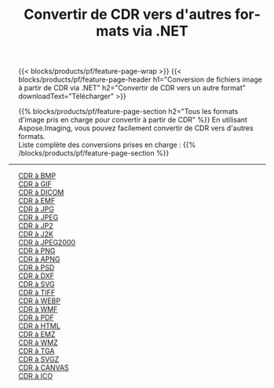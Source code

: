 ﻿---
title: Convertir de CDR vers d'autres formats via .NET 
weight: 3920
url: /fr/net/conversion/from/cdr 
lang: fr
langdirlevel: 2
locales: zh-hans,ja,it,ru,de,es,fr,nl,id,lt,pl,pt,vi,tr,ko,zh-hant,ar,hi,th,sv,cs,uk,he
description: En utilisant Aspose.Imaging, vous pouvez facilement convertir de CDR vers un autre format
---

{{< blocks/products/pf/feature-page-wrap >}}
{{< blocks/products/pf/feature-page-header h1="Conversion de fichiers image à partir de CDR via .NET" h2="Convertir de CDR vers un autre format" downloadText="Télécharger" >}}


{{% blocks/products/pf/feature-page-section  h2="Tous les formats d'image pris en charge pour convertir à partir de CDR" %}}
En utilisant Aspose.Imaging, vous pouvez facilement convertir de CDR vers d'autres formats.
<br/>
Liste complète des conversions prises en charge :
{{% /blocks/products/pf/feature-page-section %}}
<div class="container-fluid productfamilypage bg-gray">
    <div class="convertypes bg-gray agp-content section">
        <div class="container">
		<hr style="margin-left:-20px;"/>
		<div class="row other-converters">
		    <div class='col-md-2 other-converter remove-lp remove-rp'><a href="/imaging/fr/net/conversion/cdr-to-bmp" >CDR à BMP</a></div><div class='col-md-2 other-converter remove-lp remove-rp'><a href="/imaging/fr/net/conversion/cdr-to-gif" >CDR à GIF</a></div><div class='col-md-2 other-converter remove-lp remove-rp'><a href="/imaging/fr/net/conversion/cdr-to-dicom" >CDR à DICOM</a></div><div class='col-md-2 other-converter remove-lp remove-rp'><a href="/imaging/fr/net/conversion/cdr-to-emf" >CDR à EMF</a></div><div class='col-md-2 other-converter remove-lp remove-rp'><a href="/imaging/fr/net/conversion/cdr-to-jpg" >CDR à JPG</a></div><div class='col-md-2 other-converter remove-lp remove-rp'><a href="/imaging/fr/net/conversion/cdr-to-jpeg" >CDR à JPEG</a></div><div class='col-md-2 other-converter remove-lp remove-rp'><a href="/imaging/fr/net/conversion/cdr-to-jp2" >CDR à JP2</a></div><div class='col-md-2 other-converter remove-lp remove-rp'><a href="/imaging/fr/net/conversion/cdr-to-j2k" >CDR à J2K</a></div><div class='col-md-2 other-converter remove-lp remove-rp'><a href="/imaging/fr/net/conversion/cdr-to-jpeg2000" >CDR à JPEG2000</a></div><div class='col-md-2 other-converter remove-lp remove-rp'><a href="/imaging/fr/net/conversion/cdr-to-png" >CDR à PNG</a></div><div class='col-md-2 other-converter remove-lp remove-rp'><a href="/imaging/fr/net/conversion/cdr-to-apng" >CDR à APNG</a></div><div class='col-md-2 other-converter remove-lp remove-rp'><a href="/imaging/fr/net/conversion/cdr-to-psd" >CDR à PSD</a></div><div class='col-md-2 other-converter remove-lp remove-rp'><a href="/imaging/fr/net/conversion/cdr-to-dxf" >CDR à DXF</a></div><div class='col-md-2 other-converter remove-lp remove-rp'><a href="/imaging/fr/net/conversion/cdr-to-svg" >CDR à SVG</a></div><div class='col-md-2 other-converter remove-lp remove-rp'><a href="/imaging/fr/net/conversion/cdr-to-tiff" >CDR à TIFF</a></div><div class='col-md-2 other-converter remove-lp remove-rp'><a href="/imaging/fr/net/conversion/cdr-to-webp" >CDR à WEBP</a></div><div class='col-md-2 other-converter remove-lp remove-rp'><a href="/imaging/fr/net/conversion/cdr-to-wmf" >CDR à WMF</a></div><div class='col-md-2 other-converter remove-lp remove-rp'><a href="/imaging/fr/net/conversion/cdr-to-pdf" >CDR à PDF</a></div><div class='col-md-2 other-converter remove-lp remove-rp'><a href="/imaging/fr/net/conversion/cdr-to-html" >CDR à HTML</a></div><div class='col-md-2 other-converter remove-lp remove-rp'><a href="/imaging/fr/net/conversion/cdr-to-emz" >CDR à EMZ</a></div><div class='col-md-2 other-converter remove-lp remove-rp'><a href="/imaging/fr/net/conversion/cdr-to-wmz" >CDR à WMZ</a></div><div class='col-md-2 other-converter remove-lp remove-rp'><a href="/imaging/fr/net/conversion/cdr-to-tga" >CDR à TGA</a></div><div class='col-md-2 other-converter remove-lp remove-rp'><a href="/imaging/fr/net/conversion/cdr-to-svgz" >CDR à SVGZ</a></div><div class='col-md-2 other-converter remove-lp remove-rp'><a href="/imaging/fr/net/conversion/cdr-to-canvas" >CDR à CANVAS</a></div><div class='col-md-2 other-converter remove-lp remove-rp'><a href="/imaging/fr/net/conversion/cdr-to-ico" >CDR à ICO</a></div>
                </div>
        </div>
    </div>
</div>
<br/>

